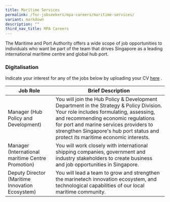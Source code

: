 ```yaml
---
title: Maritime Services
permalink: /for-jobseekers/mpa-careers/maritime-services/
variant: markdown
description: ""
third_nav_title: MPA Careers
---
```

The Maritime and Port Authority offers a wide scope of job opportunities to individuals who want be part of the team that drives Singapore as a leading international maritime centre and global hub port.

### Digitalisation
Indicate your interest for any of the jobs below by uploading your CV [here](forms.sg) .

|Job Role | Brief Description | 
| -------- | -------- | 
| Manager (Hub Policy and Development) | You will join the Hub Policy & Development Department in the Strategy & Policy Division. Your role includes formulating, assessing, and recommending economic regulations for port and marine services providers to strengthen Singapore's hub port status and protect its maritime economic interests. | 
| Manager (International maritime Centre Promotion) | You will work closely with international shipping companies, government and industry stakeholders to create business and job opportunities in Singapore. | 
| Deputy Director (Maritime Innovation Ecosystem) | You will lead a team to grow and strengthen the marinetech innovation ecosystem, and technological capabilities of our local maritime community. | 